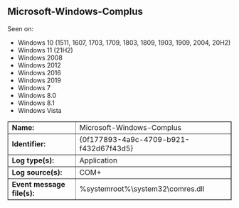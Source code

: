 ## Microsoft-Windows-Complus

Seen on:
* Windows 10 (1511, 1607, 1703, 1709, 1803, 1809, 1903, 1909, 2004, 20H2)
* Windows 11 (21H2)
* Windows 2008
* Windows 2012
* Windows 2016
* Windows 2019
* Windows 7
* Windows 8.0
* Windows 8.1
* Windows Vista

<table border="1" class="docutils">
  <tbody>
    <tr>
      <td><b>Name:</b></td>
      <td>Microsoft-Windows-Complus</td>
    </tr>
    <tr>
      <td><b>Identifier:</b></td>
      <td>{0f177893-4a9c-4709-b921-f432d67f43d5}</td>
    </tr>
    <tr>
      <td><b>Log type(s):</b></td>
      <td>Application</td>
    </tr>
    <tr>
      <td><b>Log source(s):</b></td>
      <td>COM+</td>
    </tr>
    <tr>
      <td><b>Event message file(s):</b></td>
      <td>%systemroot%\system32\comres.dll</td>
    </tr>
  </tbody>
</table>

&nbsp;


